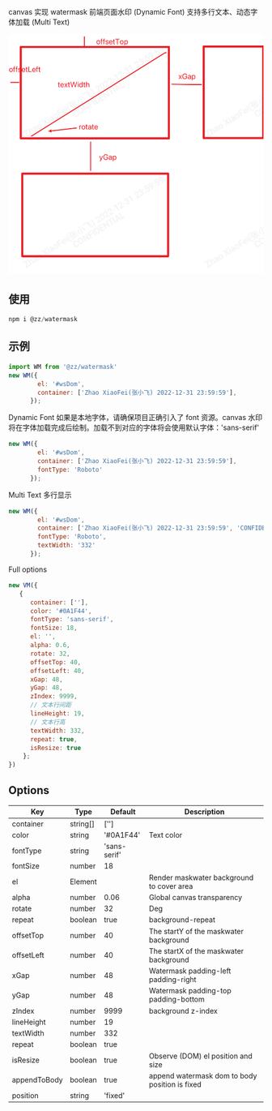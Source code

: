 canvas 实现 watermask 前端页面水印 (Dynamic Font)
支持多行文本、动态字体加载 (Multi Text)

![demo](./src/assets/demo.png)

## 使用
```js
npm i @zz/watermask
```

## 示例
```js
import WM from '@zz/watermask'
new WM({
        el: '#wsDom',
        container: ['Zhao XiaoFei(张小飞) 2022-12-31 23:59:59'],
      });
```

Dynamic Font
如果是本地字体，请确保项目正确引入了 font 资源。canvas 水印将在字体加载完成后绘制。加载不到对应的字体将会使用默认字体：'sans-serif'

```js
new WM({
        el: '#wsDom',
        container: ['Zhao XiaoFei(张小飞) 2022-12-31 23:59:59'],
        fontType: 'Roboto'
      });
```

Multi Text
多行显示
```js
new WM({
        el: '#wsDom',
        container: ['Zhao XiaoFei(张小飞) 2022-12-31 23:59:59', 'CONFIDENTIAL'],
        fontType: 'Roboto',
        textWidth: '332'
      });
```

Full options
```js
new VM({
   {
      container: [''],
      color: '#0A1F44',
      fontType: 'sans-serif',
      fontSize: 18,
      el: '',
      alpha: 0.6,
      rotate: 32,
      offsetTop: 40,
      offsetLeft: 40,
      xGap: 48,
      yGap: 48,
      zIndex: 9999,
      // 文本行间距
      lineHeight: 19,
      // 文本行高
      textWidth: 332,
      repeat: true,
      isResize: true
    };
})
```

## Options

| Key       | Type    | Default                              | Description                                          |
|-----------|---------|--------------------------------------|------------------------------------------------------|
| container | string[]  | ['']  |                                                      |
| color     | string  |  '#0A1F44'                     | Text color |
| fontType  | string  | 'sans-serif'                      |                                                      |
| fontSize      | number  | 18                                   |                                              |
| el     | Element  |                                      | Render maskwater background to cover area  |                               |                                                      |
| alpha     | number  | 0.06                                 | Global canvas transparency                           |
| rotate    | number  | 32                                  | Deg                                                  |
| repeat    | boolean | true                                 | background-repeat         |
| offsetTop    | number  | 40                                   | The startY of the  maskwater background  |
| offsetLeft    | number  | 40                                   | The startX of the  maskwater background   |
| xGap      | number  | 48   |  Watermask padding-left padding-right                                |                                                      |
| yGap      | number  | 48   | Watermask padding-top padding-bottom                              |                                                      |
| zIndex  | number  | 9999  | background z-index
| lineHeight  | number  | 19                                  |
| textWidth  | number  | 332                                  |
| repeat  | boolean  | true                                  |
| isResize  | boolean  | true                          | Observe (DOM) el position and size
| appendToBody  | boolean  | true                          | append watermask dom to body position is fixed 
| position  | string  | 'fixed'                          | 



